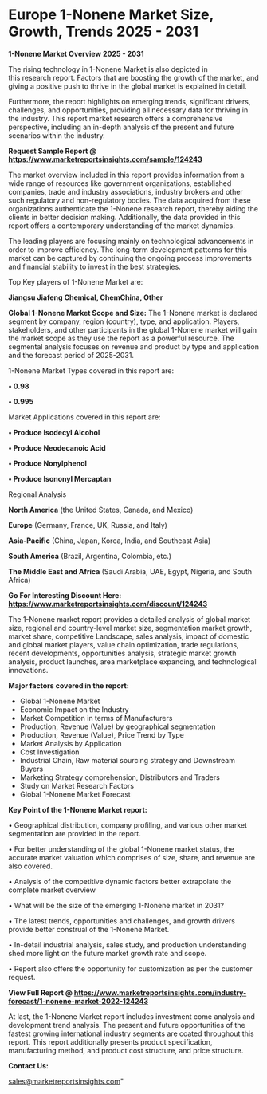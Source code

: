 # Europe 1-Nonene Market Size, Growth, Trends 2025 - 2031

<Strong> 1-Nonene Market Overview 2025 - 2031</strong>

The rising technology in 1-Nonene Market is also depicted in this research report. Factors that are boosting the growth of the market, and giving a positive push to thrive in the global market is explained in detail.

Furthermore, the report highlights on emerging trends, significant drivers, challenges, and opportunities, providing all necessary data for thriving in the industry. This report market research offers a comprehensive perspective, including an in-depth analysis of the present and future scenarios within the industry.

<strong>Request Sample Report @ <a href=https://www.marketreportsinsights.com/sample/124243>https://www.marketreportsinsights.com/sample/124243</a></strong>

The market overview included in this report provides information from a wide range of resources like government organizations, established companies, trade and industry associations, industry brokers and other such regulatory and non-regulatory bodies. The data acquired from these organizations authenticate the 1-Nonene research report, thereby aiding the clients in better decision making. Additionally, the data provided in this report offers a contemporary understanding of the market dynamics.

The leading players are focusing mainly on technological advancements in order to improve efficiency. The long-term development patterns for this market can be captured by continuing the ongoing process improvements and financial stability to invest in the best strategies.

Top Key players of 1-Nonene Market are:

<strong>Jiangsu Jiafeng Chemical, ChemChina, Other</strong>

<strong><b>Global 1-Nonene Market Scope and Size:</b></strong>
The 1-Nonene market is declared segment by company, region (country), type, and application. Players, stakeholders, and other participants in the global 1-Nonene market will gain the market scope as they use the report as a powerful resource. The segmental analysis focuses on revenue and product by type and application and the forecast period of 2025-2031.

1-Nonene Market Types covered in this report are:

<strong>• 0.98

• 0.995</strong>

Market Applications covered in this report are:

<strong>• Produce Isodecyl Alcohol

• Produce Neodecanoic Acid

• Produce Nonylphenol

• Produce Isononyl Mercaptan</strong> 

Regional Analysis

<strong>North America</strong> (the United States, Canada, and Mexico)

<strong>Europe</strong> (Germany, France, UK, Russia, and Italy)

<strong>Asia-Pacific</strong> (China, Japan, Korea, India, and Southeast Asia)

<strong>South America</strong> (Brazil, Argentina, Colombia, etc.)

<strong>The Middle East and Africa</strong> (Saudi Arabia, UAE, Egypt, Nigeria, and South Africa)

<strong>Go For Interesting Discount Here: <a href=https://www.marketreportsinsights.com/discount/124243>https://www.marketreportsinsights.com/discount/124243</a></strong>

The 1-Nonene market report provides a detailed analysis of global market size, regional and country-level market size, segmentation market growth, market share, competitive Landscape, sales analysis, impact of domestic and global market players, value chain optimization, trade regulations, recent developments, opportunities analysis, strategic market growth analysis, product launches, area marketplace expanding, and technological innovations.

<strong><b>Major factors covered in the report:</b></strong>
<ul>
  <li>Global 1-Nonene Market </li>
  <li>Economic Impact on the Industry</li>
  <li>Market Competition in terms of Manufacturers</li>
  <li>Production, Revenue (Value) by geographical segmentation</li>
  <li>Production, Revenue (Value), Price Trend by Type</li>
  <li>Market Analysis by Application</li>
  <li>Cost Investigation</li>
  <li>Industrial Chain, Raw material sourcing strategy and Downstream Buyers</li>
  <li>Marketing Strategy comprehension, Distributors and Traders</li>
  <li>Study on Market Research Factors</li>
  <li>Global 1-Nonene Market Forecast</li>
</ul>

<strong><b>Key Point of the 1-Nonene Market report:</b></strong>

• Geographical distribution, company profiling, and various other market segmentation are provided in the report.

• For better understanding of the global 1-Nonene market status, the accurate market valuation which comprises of size, share, and revenue are also covered.

• Analysis of the competitive dynamic factors better extrapolate the complete market overview

• What will be the size of the emerging 1-Nonene market in 2031?

• The latest trends, opportunities and challenges, and growth drivers provide better construal of the 1-Nonene Market.

• In-detail industrial analysis, sales study, and production understanding shed more light on the future market growth rate and scope.

• Report also offers the opportunity for customization as per the customer request.

<strong><b>View Full Report @ <a href=https://www.marketreportsinsights.com/industry-forecast/1-nonene-market-2022-124243>https://www.marketreportsinsights.com/industry-forecast/1-nonene-market-2022-124243</a></b></strong>


At last, the 1-Nonene Market report includes investment come analysis and development trend analysis. The present and future opportunities of the fastest growing international industry segments are coated throughout this report. This report additionally presents product specification, manufacturing method, and product cost structure, and price structure.

<strong>Contact Us:</strong>

sales@marketreportsinsights.com"

